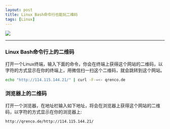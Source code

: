 ```yaml
---
layout: post
title: Linux Bash命令行也能玩二维码
tags: [Linux]
---
```


![](http://ygjs-static-hz.oss-cn-beijing.aliyuncs.com/images/2018-02-09/40270003ca54b2fb661f.jpg)

------

### Linux Bash命令行上的二维码

打开一个Linux终端，输入下面的命令，你会在终端上获得这个网站的二维码，以字符的方式显示在你的终端上，用微信扫一扫这个二维码，就会跳转到这个网站。

```bash
echo "http://114.115.144.21/" | curl -F-=<- qrenco.de
```

### 浏览器上的二维码

打开一个浏览器，在地址栏输入如下地址，将会在浏览器上获得这个网站的二维码，以字符的方式显示在你的浏览器上:

```
http://qrenco.de/http://114.115.144.21/
```